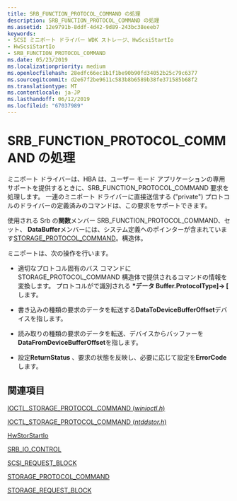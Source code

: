 ```yaml
---
title: SRB_FUNCTION_PROTOCOL_COMMAND の処理
description: SRB_FUNCTION_PROTOCOL_COMMAND の処理
ms.assetid: 12e9791b-8ddf-4d42-9d89-243bc38eeeb7
keywords:
- SCSI ミニポート ドライバー WDK ストレージ、HwScsiStartIo
- HwScsiStartIo
- SRB_FUNCTION_PROTOCOL_COMMAND
ms.date: 05/23/2019
ms.localizationpriority: medium
ms.openlocfilehash: 28edfc66ec1b1f1be90b90fd34052b25c79c6377
ms.sourcegitcommit: d2e67f2be9611c583b8b6589b38fe371585b68f2
ms.translationtype: MT
ms.contentlocale: ja-JP
ms.lasthandoff: 06/12/2019
ms.locfileid: "67037989"
---
```

# <a name="handling-srbfunctionprotocolcommand"></a>SRB_FUNCTION_PROTOCOL_COMMAND の処理

ミニポート ドライバーは、HBA は、ユーザー モード アプリケーションの専用サポートを提供するときに、SRB_FUNCTION_PROTOCOL_COMMAND 要求を処理します。 一連のミニポート ドライバーに直接送信する ("private") プロトコルのドライバーの定義済みのコマンドは、この要求をサポートできます。

使用される Srb の**関数**メンバー SRB_FUNCTION_PROTOCOL_COMMAND、セット、 **DataBuffer**メンバーには、システム定義へのポインターが含まれています[STORAGE_PROTOCOL_COMMAND](https://docs.microsoft.com/windows-hardware/drivers/ddi/content/ntddstor/ns-ntddstor-_storage_protocol_command)。構造体。

ミニポートは、次の操作を行います。

* 適切なプロトコル固有のバス コマンドに STORAGE_PROTOCOL_COMMAND 構造体で提供されるコマンドの情報を変換します。 プロトコルがで識別される **\*データ Buffer.ProtocolType]-> [** します。

* 書き込みの種類の要求のデータを転送する**DataToDeviceBufferOffset**デバイスを指します。

* 読み取りの種類の要求のデータを転送、デバイスからバッファーを**DataFromDeviceBufferOffset**を指します。

* 設定**ReturnStatus** 、要求の状態を反映し、必要に応じて設定を**ErrorCode**します。

## <a name="see-also"></a>関連項目

[IOCTL_STORAGE_PROTOCOL_COMMAND (*winioctl.h*)](https://docs.microsoft.com/windows/desktop/api/winioctl/ni-winioctl-ioctl_storage_protocol_command)

[IOCTL_STORAGE_PROTOCOL_COMMAND (*ntddstor.h*)](https://docs.microsoft.com/windows-hardware/drivers/ddi/content/ntddstor/ni-ntddstor-ioctl_storage_protocol_command)

[HwStorStartIo](https://docs.microsoft.com/windows-hardware/drivers/ddi/content/storport/nc-storport-hw_startio)

[SRB_IO_CONTROL](https://docs.microsoft.com/windows-hardware/drivers/ddi/content/ntddscsi/ns-ntddscsi-_srb_io_control)

[SCSI_REQUEST_BLOCK](https://docs.microsoft.com/windows-hardware/drivers/ddi/content/srb/ns-srb-_scsi_request_block)

[STORAGE_PROTOCOL_COMMAND](https://docs.microsoft.com/windows-hardware/drivers/ddi/content/ntddstor/ns-ntddstor-_storage_protocol_command)

[STORAGE_REQUEST_BLOCK](https://docs.microsoft.com/windows-hardware/drivers/ddi/content/srb/ns-srb-_storage_request_block)
